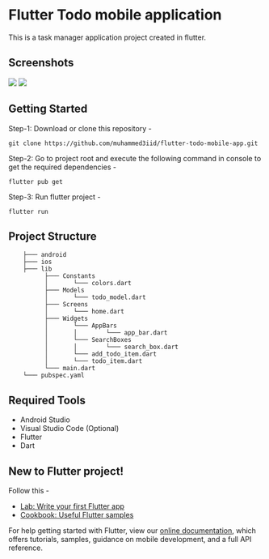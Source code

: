 # Flutter Todo mobile application

This is a task manager application project created in flutter.

## Screenshots

<div>
<img src ="https://github.com/muhammed3iid/flutter-todo-mobile-app/blob/master/lib/Assets/Screenshots/Screenshot_20230630_211840.png">
<img src ="https://github.com/muhammed3iid/flutter-todo-mobile-app/blob/master/lib/Assets/Screenshots/Screenshot_20230630_212029.png">
</div>

## Getting Started

Step-1: Download or clone this repository -

    git clone https://github.com/muhammed3iid/flutter-todo-mobile-app.git

Step-2: Go to project root and execute the following command in console to get the required dependencies -

    flutter pub get 

Step-3: Run flutter project -

    flutter run

## Project Structure

        ├─── android
        ├─── ios
        ├─── lib
              ├─── Constants
              │       └─── colors.dart
              ├─── Models
              │       └─── todo_model.dart
              ├─── Screens
              │       └─── home.dart
              ├─── Widgets
              │       └─── AppBars
              │       │        └─── app_bar.dart
              │       └─── SearchBoxes
              │       │        └─── search_box.dart
              │       └─── add_todo_item.dart
              │       └─── todo_item.dart
              └─── main.dart
        └─── pubspec.yaml

## Required Tools
- Android Studio
- Visual Studio Code (Optional)
- Flutter
- Dart

## New to Flutter project!

Follow this -

- [Lab: Write your first Flutter app](https://flutter.dev/docs/get-started/codelab)
- [Cookbook: Useful Flutter samples](https://flutter.dev/docs/cookbook)

For help getting started with Flutter, view our
[online documentation](https://flutter.dev/docs), which offers tutorials,
samples, guidance on mobile development, and a full API reference.